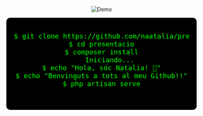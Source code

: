 <p align="center">
  <img src="https://811220.carrd.co/assets/images/image01.gif?v=5d1a396d" alt="Demo" />
</p>

<div style="background-color:black; padding:20px; border-radius:10px; text-align: center;">
  <pre style="color:#00ff00; font-family:monospace; font-size:18px;">
$ git clone https://github.com/naatalia/presentacio.git
$ cd presentacio
$ composer install
    Iniciando...
$ echo "Hola, sóc Natalia! 🚀"
$ echo "Benvinguts a tots al meu Github!!"
$ php artisan serve
  </pre>
</div>






